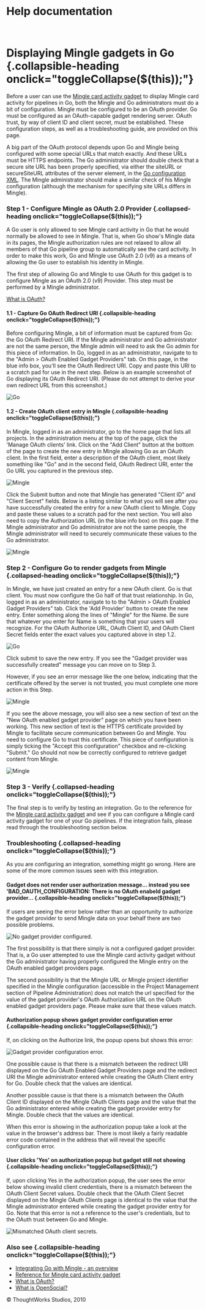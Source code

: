 Help documentation
==================

 

Displaying Mingle gadgets in Go {.collapsible-heading onclick="toggleCollapse($(this));"}
===============================

Before a user can use the [Mingle card activity
gadget](mingle_card_activity_gadget.html) to display Mingle card
activity for pipelines in Go, both the Mingle and Go administrators must
do a bit of configuration. Mingle must be configured to be an OAuth
provider. Go must be configured as an OAuth-capable gadget rendering
server. OAuth trust, by way of client ID and client secret, must be
established. These configuration steps, as well as a troubleshooting
guide, are provided on this page.

A big part of the OAuth protocol depends upon Go and Mingle being
configured with some special URLs that match exactly. And these URLs
must be HTTPS endpoints. The Go administrator should double check that a
secure site URL has been properly specified, via either the siteURL or
secureSiteURL attributes of the server element, in the [Go configuration
XML](../installation/configuring_server_details.html#configure_site_url). The Mingle
administrator should make a similar check of his Mingle configuration
(although the mechanism for specifying site URLs differs in Mingle).

### Step 1 - Configure Mingle as OAuth 2.0 Provider {.collapsed-heading onclick="toggleCollapse($(this));"}

A Go user is only allowed to see Mingle card activity in Go that he
would normally be allowed to see in Mingle. That is, when Go show's
Mingle data in its pages, the Mingle authorization rules are not relaxed
to allow all members of that Go pipeline group to automatically see the
card activity. In order to make this work, Go and Mingle use OAuth 2.0
(v9) as a means of allowing the Go user to establish his identity in
Mingle.

The first step of allowing Go and Mingle to use OAuth for this gadget is
to configure Mingle as an OAuth 2.0 (v9) Provider. This step must be
performed by a Mingle administrator.

[What is OAuth?](../faq/what_is_oauth.html)

#### 1.1 - Capture Go OAuth Redirect URI {.collapsible-heading onclick="toggleCollapse($(this));"}

Before configuring Mingle, a bit of information must be captured from
Go: the Go OAuth Redirect URI. If the Mingle administrator and Go
administrator are not the same person, the Mingle admin will need to ask
the Go admin for this piece of information. In Go, logged in as an
administrator, navigate to to the "Admin \> OAuth Enabled Gadget
Providers" tab. On this page, in the blue info box, you'll see the OAuth
Redirect URI. Copy and paste this URI to a scratch pad for use in the
next step. Below is an example screenshot of Go displaying its OAuth
Redirect URI. (Please do not attempt to derive your own redirect URL
from this screenshot.)

![Go](../resources/images/cruise/go_oauth_redirect_uri.png)

#### 1.2 - Create OAuth client entry in Mingle {.collapsible-heading onclick="toggleCollapse($(this));"}

In Mingle, logged in as an administrator, go to the home page that lists
all projects. In the administration menu at the top of the page, click
the 'Manage OAuth clients' link. Click on the "Add Client" button at the
bottom of the page to create the new entry in Mingle allowing Go as an
OAuth client. In the first field, enter a description of the OAuth
client, most likely something like "Go" and in the second field, OAuth
Redirect URI, enter the Go URL you captured in the previous step.

![Mingle](../resources/images/cruise/mingle_enter_new_oauth_client_info.png)

Click the Submit button and note that Mingle has generated "Client ID"
and "Client Secret" fields. Below is a listing similar to what you will
see after you have successfully created the entry for a new OAuth client
to Mingle. Copy and paste these values to a scratch pad for the next
section. You will also need to copy the Authorization URL (in the blue
info box) on this page. If the Mingle administrator and Go administrator
are not the same people, the Mingle administrator will need to securely
communicate these values to the Go administrator.

![Mingle](../resources/images/cruise/mingle_oauth_client_listing.png)

### Step 2 - Configure Go to render gadgets from Mingle {.collapsed-heading onclick="toggleCollapse($(this));"}

In Mingle, we have just created an entry for a new OAuth client. Go is
that client. You must now configure the Go half of that trust
relationship. In Go, logged in as an administrator, navigate to to the
"Admin \> OAuth Enabled Gadget Providers" tab. Click the 'Add Provider'
button to create the new entry. Enter something along the lines of
"Mingle" for the Name. Be sure that whatever you enter for Name is
something that your users will recognize. For the OAuth Authorize URL,
OAuth Client ID, and OAuth Client Secret fields enter the exact values
you captured above in step 1.2.

![Go](../resources/images/cruise/go_create_new_oauth_gadget_provider.png)

Click submit to save the new entry. If you see the "Gadget provider was
successfully created" message you can move on to Step 3.

However, if you see an error message like the one below, indicating that
the certificate offered by the server is not trusted, you must complete
one more action in this Step.

![Mingle](../resources/images/cruise/oauth_provider_cert_not_trusted_error.png)

If you see the above message, you will also see a new section of text on
the "New OAuth enabled gadget provider" page on which you have been
working. This new section of text is the HTTPS certificate provided by
Mingle to facilitate secure communication between Go and Mingle. You
need to configure Go to trust this certificate. This piece of
configuration is simply ticking the "Accept this configuration" checkbox
and re-clicking "Submit." Go should not now be correctly configured to
retrieve gadget content from Mingle.

![Mingle](../resources/images/cruise/oauth_provider_accept_cert_partial.png)

### Step 3 - Verify {.collapsed-heading onclick="toggleCollapse($(this));"}

The final step is to verify by testing an integration. Go to the
reference for the [Mingle card activity
gadget](mingle_card_activity_gadget.html) and see if you can configure a
Mingle card activity gadget for one of your Go pipelines. If the
integration fails, please read through the troubleshooting section
below.

### Troubleshooting {.collapsed-heading onclick="toggleCollapse($(this));"}

As you are configuring an integration, something might go wrong. Here
are some of the more common issues seen with this integration.

#### Gadget does not render user authorization message... instead you see 'BAD\_OAUTH\_CONFIGURATION: There is no OAuth enabeld gadget provider... {.collapsible-heading onclick="toggleCollapse($(this));"}

If users are seeing the error below rather than an opportunity to
authorize the gadget provider to send Mingle data on your behalf there
are two possible problems.

![No gadget provider
configured.](../resources/images/cruise/gadget_provider_not_configured.png)

The first possibility is that there simply is not a configured gadget
provider. That is, a Go user attempted to use the Mingle card activity
gadget without the Go administrator having properly configured the
Mingle entry on the OAuth enabled gadget providers page.

The second possibility is that the Mingle URL or Mingle project
identifier specified in the Mingle configuration (accessible in the
Project Management section of Pipeline Administration) does not match
the url specified for the value of the gadget provider's OAuth
Authorization URL on the OAuth enabled gadget providers page. Please
make sure that these values match.

#### Authorization popup shows gadget provider configuration error {.collapsible-heading onclick="toggleCollapse($(this));"}

If, on clicking on the Authorize link, the popup opens but shows this
error:

![Gadget provider configuration
error.](../resources/images/cruise/gadget_provider_configuration_error.png)

One possible cause is that there is a mismatch between the redirect URI
displayed on the Go OAuth Enabled Gadget Providers page and the redirect
URI the Mingle administrator entered while creating the OAuth Client
entry for Go. Double check that the values are identical.

Another possible cause is that there is a mismatch between the OAuth
Client ID displayed on the Mingle OAuth Clients page and the value that
the Go administrator entered while creating the gadget provider entry
for Mingle. Double check that the values are identical.

When this error is showing in the authorization popup take a look at the
value in the browser's address bar. There is most likely a fairly
readable error code contained in the address that will reveal the
specific configuration error.

#### User clicks 'Yes' on authorization popup but gadget still not showing {.collapsible-heading onclick="toggleCollapse($(this));"}

If, upon clicking Yes in the authorization popup, the user sees the
error below showing invalid client credentials, there is a mismatch
between the OAuth Client Secret values. Double check that the OAuth
Client Secret displayed on the Mingle OAuth Clients page is identical to
the value that the Mingle administrator entered while creating the
gadget provider entry for Go. Note that this error is not a reference to
the user's credentials, but to the OAuth trust between Go and Mingle.

![Mismatched OAuth client
secrets.](../resources/images/cruise/mismatched_client_secret_error.png)

### Also see {.collapsible-heading onclick="toggleCollapse($(this));"}

-   [Integrating Go with Mingle - an overview](mingle_integration.html)
-   [Reference for Mingle card activity
    gadget](mingle_card_activity_gadget.html)
-   [What is OAuth?](../faq/what_is_oauth.html)
-   [What is OpenSocial?](../faq/what_is_opensocial.html)





© ThoughtWorks Studios, 2010


